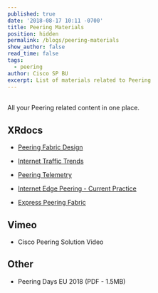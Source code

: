 ```yaml
---
published: true
date: '2018-08-17 10:11 -0700'
title: Peering Materials
position: hidden
permalink: /blogs/peering-materials
show_author: false
read_time: false
tags:
  - peering
author: Cisco SP BU
excerpt: List of materials related to Peering
---
```

<br>All your Peering related content in one place. 

## XRdocs

- [Peering Fabric Design]({{site.url}}/design/blogs/2018-05-08-peering-fabric-hld/)
 
- [Internet Traffic Trends]({{site.url}}/design/blogs/2018-02-25-internet-traffic-trends/) 
 
- [Peering Telemetry]({{site.url}}/design/blogs/2017-09-21-peering-telemetry/) 
 
- [Internet Edge Peering - Current Practice]({{site.url}}/design/blogs/2017-08-01-internet-edge-peering-current-practice/) 
 
- [Express Peering Fabric]({{site.url}}/design/blogs/2018-05-01-express-peering-fabric/) 

## Vimeo

- Cisco Peering Solution Video

## Other

- Peering Days EU 2018 (PDF - 1.5MB)
